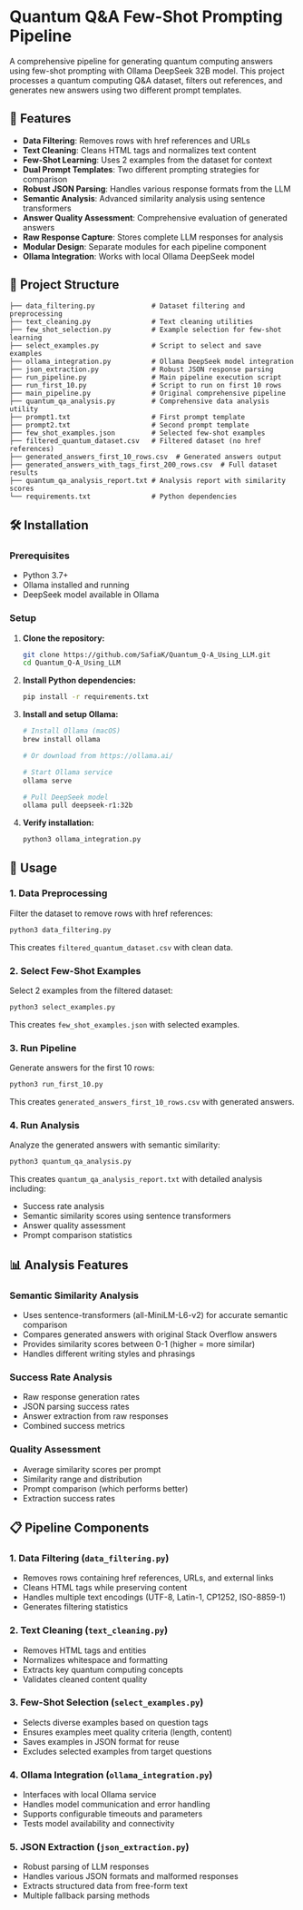 # Quantum Q&A Few-Shot Prompting Pipeline

A comprehensive pipeline for generating quantum computing answers using few-shot prompting with Ollama DeepSeek 32B model. This project processes a quantum computing Q&A dataset, filters out references, and generates new answers using two different prompt templates.

## 🚀 Features

- **Data Filtering**: Removes rows with href references and URLs
- **Text Cleaning**: Cleans HTML tags and normalizes text content
- **Few-Shot Learning**: Uses 2 examples from the dataset for context
- **Dual Prompt Templates**: Two different prompting strategies for comparison
- **Robust JSON Parsing**: Handles various response formats from the LLM
- **Semantic Analysis**: Advanced similarity analysis using sentence transformers
- **Answer Quality Assessment**: Comprehensive evaluation of generated answers
- **Raw Response Capture**: Stores complete LLM responses for analysis
- **Modular Design**: Separate modules for each pipeline component
- **Ollama Integration**: Works with local Ollama DeepSeek model

## 📁 Project Structure

```
├── data_filtering.py              # Dataset filtering and preprocessing
├── text_cleaning.py               # Text cleaning utilities
├── few_shot_selection.py          # Example selection for few-shot learning
├── select_examples.py             # Script to select and save examples
├── ollama_integration.py          # Ollama DeepSeek model integration
├── json_extraction.py             # Robust JSON response parsing
├── run_pipeline.py                # Main pipeline execution script
├── run_first_10.py                # Script to run on first 10 rows
├── main_pipeline.py               # Original comprehensive pipeline
├── quantum_qa_analysis.py         # Comprehensive data analysis utility
├── prompt1.txt                    # First prompt template
├── prompt2.txt                    # Second prompt template
├── few_shot_examples.json         # Selected few-shot examples
├── filtered_quantum_dataset.csv   # Filtered dataset (no href references)
├── generated_answers_first_10_rows.csv  # Generated answers output
├── generated_answers_with_tags_first_200_rows.csv  # Full dataset results
├── quantum_qa_analysis_report.txt # Analysis report with similarity scores
└── requirements.txt               # Python dependencies
```

## 🛠️ Installation

### Prerequisites

- Python 3.7+
- Ollama installed and running
- DeepSeek model available in Ollama

### Setup

1. **Clone the repository:**
   ```bash
   git clone https://github.com/SafiaK/Quantum_Q-A_Using_LLM.git
   cd Quantum_Q-A_Using_LLM
   ```

2. **Install Python dependencies:**
   ```bash
   pip install -r requirements.txt
   ```

3. **Install and setup Ollama:**
   ```bash
   # Install Ollama (macOS)
   brew install ollama
   
   # Or download from https://ollama.ai/
   
   # Start Ollama service
   ollama serve
   
   # Pull DeepSeek model
   ollama pull deepseek-r1:32b
   ```

4. **Verify installation:**
   ```bash
   python3 ollama_integration.py
   ```



## 🔧 Usage

### 1. Data Preprocessing

Filter the dataset to remove rows with href references:

```bash
python3 data_filtering.py
```

This creates `filtered_quantum_dataset.csv` with clean data.

### 2. Select Few-Shot Examples

Select 2 examples from the filtered dataset:

```bash
python3 select_examples.py
```

This creates `few_shot_examples.json` with selected examples.

### 3. Run Pipeline

Generate answers for the first 10 rows:

```bash
python3 run_first_10.py
```

This creates `generated_answers_first_10_rows.csv` with generated answers.

### 4. Run Analysis

Analyze the generated answers with semantic similarity:

```bash
python3 quantum_qa_analysis.py
```

This creates `quantum_qa_analysis_report.txt` with detailed analysis including:
- Success rate analysis
- Semantic similarity scores using sentence transformers
- Answer quality assessment
- Prompt comparison statistics

## 📊 Analysis Features

### Semantic Similarity Analysis
- Uses sentence-transformers (all-MiniLM-L6-v2) for accurate semantic comparison
- Compares generated answers with original Stack Overflow answers
- Provides similarity scores between 0-1 (higher = more similar)
- Handles different writing styles and phrasings

### Success Rate Analysis
- Raw response generation rates
- JSON parsing success rates
- Answer extraction from raw responses
- Combined success metrics

### Quality Assessment
- Average similarity scores per prompt
- Similarity range and distribution
- Prompt comparison (which performs better)
- Extraction success rates

## 📋 Pipeline Components

### 1. Data Filtering (`data_filtering.py`)

- Removes rows containing href references, URLs, and external links
- Cleans HTML tags while preserving content
- Handles multiple text encodings (UTF-8, Latin-1, CP1252, ISO-8859-1)
- Generates filtering statistics

### 2. Text Cleaning (`text_cleaning.py`)

- Removes HTML tags and entities
- Normalizes whitespace and formatting
- Extracts key quantum computing concepts
- Validates cleaned content quality

### 3. Few-Shot Selection (`select_examples.py`)

- Selects diverse examples based on question tags
- Ensures examples meet quality criteria (length, content)
- Saves examples in JSON format for reuse
- Excludes selected examples from target questions

### 4. Ollama Integration (`ollama_integration.py`)

- Interfaces with local Ollama service
- Handles model communication and error handling
- Supports configurable timeouts and parameters
- Tests model availability and connectivity

### 5. JSON Extraction (`json_extraction.py`)

- Robust parsing of LLM responses
- Handles various JSON formats and malformed responses
- Extracts structured data from free-form text
- Multiple fallback parsing methods
